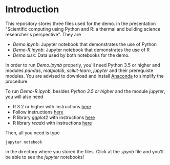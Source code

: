# Introduction

This repository stores three files used for the demo. in the presentation "Scientific computing using Python and R: a thermal and building science researcher's perspective". They are

* _Demo.ipynb_: Jupyter notebook that demonstrates the use of Python
* _Demo-R.ipynb_: Jupyter notebook that demonstrates the use of R
* _Demo.xlsx_: Data used by both notebooks for the demo.

In order to run _Demo.ipynb_ properly, you'll need Python 3.5 or higher and modules _pandas_, _matplotlib_, _scikit-learn_, _jupyter_ and their prerequiste modules. You are advised to download and install [Anaconda](https://www.anaconda.com/) to simplify the procedure.

To run _Demo-R.ipynb_, besides _Python 3.5 or higher_ and the module _jupyter_, you will also need

* R 3.2 or higher with instructions [here](https://cran.r-project.org/)
* Follow instructions [here](https://github.com/IRkernel/IRkernel)
* R library _ggplot2_ with instructions [here](http://ggplot2.tidyverse.org/)
* R library _readxl_ with instructions [here](http://readxl.tidyverse.org/)

Then, all you need is type

```
jupyter notebook
```

in the directory where you stored the files. Click at the _.ipynb_ file and you'll be able to see the _jupyter_ notebooks!
